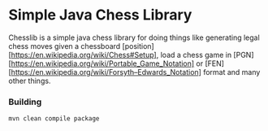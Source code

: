 Simple Java Chess Library
=========================

Chesslib is a simple java chess library for doing things like generating
legal chess moves given a chessboard [position][https://en.wikipedia.org/wiki/Chess#Setup], 
load a chess game in [PGN][https://en.wikipedia.org/wiki/Portable_Game_Notation] or [FEN][https://en.wikipedia.org/wiki/Forsyth–Edwards_Notation] format and many other things. 

### Building
    mvn clean compile package  

    
